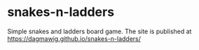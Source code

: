 # snakes-n-ladders
Simple snakes and ladders board game.
The site is published at https://dagmawig.github.io/snakes-n-ladders/
